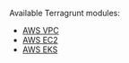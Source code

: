 Available Terragrunt modules:
- [AWS VPC](./aws_vpc/README.md)
- [AWS EC2](./aws_ec2/README.md)
- [AWS EKS](./aws_eks/README.md)
